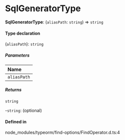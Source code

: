 # SqlGeneratorType

 **SqlGeneratorType**: (`aliasPath`: `string`) => `string`

#### Type declaration

(`aliasPath`): `string`

##### Parameters

| Name |
| :------ |
| `aliasPath` | `string` |

##### Returns

`string`

-`string`: (optional) 

#### Defined in

node_modules/typeorm/find-options/FindOperator.d.ts:4
